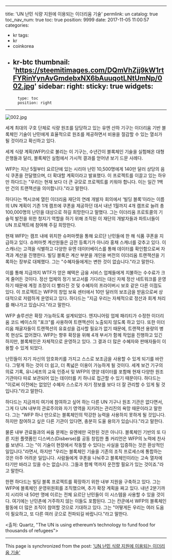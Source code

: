 
---
title: 'UN 난민 식량 지원에 이용되는 이더리움 기술'
permlink: un
catalog: true
toc_nav_num: true
toc: true
position: 9999
date: 2017-11-05 11:00:57
categories:
- kr
tags:
- kr
- coinkorea
- kr-btc
thumbnail: 'https://steemitimages.com/DQmVhZjj9kW1rtFYRinYynAvGmdebxNX6bAuuqotLNtUmNp/002.jpg'
sidebar:
    right:
        sticky: true
widgets:
    -
        type: toc
        position: right
---


![002.jpg](https://steemitimages.com/DQmVhZjj9kW1rtFYRinYynAvGmdebxNX6bAuuqotLNtUmNp/002.jpg)

  
세계 최대의 구호 단체로 식량 원조를 담당하고 있는 유엔 산하 기구는 이더리움 기반 블록체인 기술이 난민에게 효율적으로 원조를 제공하면서 비용을 절감할 수 있는 열쇠가 될 것이라고 확신하고 있다.
  
세계 식량 계획(WFP)으로 불리는 이 기구는, 수년간이 블록체인 기술을 실험해온 대형 은행들과 달리, 블록체인 실험에서 가시적 결과를 얻어낸 보기 드문 사례다.
  
WFP는 지난 5월부터 요르단에 있는 시리아 난민 10,500명에게 140만 달러 상당의 음식 쿠폰을 전달했으며, 더 확대할 계획이라고 발표했다. 이 프로젝트를 이끌고 있는 하우만 하다드는 "우리는 현재 보다 더 큰 규모로 프로젝트를 키워야 합니다. 이는 일간 1백만 건의 트랜잭션을 의미합니다."라고 말한다.
  
하다다는 멕시코에 열린 이더리움 재단의 연례 개발자 회의에서 ‘빌딩 블록’이라는 이름의 UN 계획이 기존 1개 캠프에 쿠폰을 제공하던 데서 내년 1월까지 4개 캠프로 늘려 총 100,000명의 난민을 대상으로 하길 희망한다고 말했다. 그는 이더리움 프로토콜의 기술적 발전을 위한 청지기 역할을 하기 위해 조직된 이 재단의 개발자들과 파트너들이 UN 프로젝트에 참여해 주길 희망한다. 
  
현재 WFP는 캠프 내에 위치한 슈퍼마켓을 통해 요르단 난민들에 한 해 식품 쿠폰을 지급하고 있다. 슈퍼마켓 계산원들은 금전 등록기가 아니라 홍채 스캐너를 갖추고 있다. 이 스캐너는 고객을 식별하고 다양한 유엔 데이터베이스를 통해 데이터를 확인함으로써 자격과 계산을 진행한다. 빌딩 블록은 계산 부분을 개인용 버전의 이더리움 트랜잭션을 기록하는 장부로 대체했다. 그는 "수혜자들에게는 변한 것이 없습니다."라고 말한다.
  
이를 통해 지금까지 WTF가 얻은 혜택은 금융 서비스 업체들에게 지불하는 수수료가 크게 줄어든 것이다. 정산 업체의 정기 보고서를 기다리는 대신 자체 정산 네트워크를 운영하기 때문에 계정 조정이 더 빨라진 것 및 수혜자의 프라이버시 보호 같은 다른 이점도 있다. 이 프로젝트는 WFP의 창업 보육 센터에서 10만 달러의 보조금을 받음으로써 상대적으로 저렴하게 운영되고 있다. 하다드는 "지금 우리는 자체적으로 정산과 회계 처리를 해나가고 있습니다."라고 말한다. 
  
WFP 솔루션은 확장 가능하도록 설계되었다. 엔지니어링 업체 패리티가 수정한 이더리움 코드 베이스의 "포크"를 사용하여 트랜잭션이 노출되지 않도록 하고 있다. 또한 이더리움 채굴자들이 트랜잭션의 유효성을 검사할 필요가 없기 때문에, 트랜잭션 용량의 병목 현상도 없어졌다. WFP는 향후 확장을 위해 4개 부서가 함께 작업을 진행하고 있긴 하지만, 블록체인은 자체적으로 운영하고 있다. 그 결과 더 많은 수혜자와 판매자들이 이용할 수 있게 되었다. 
  
난민들이 자기 자신의 암호화키를 가지고 스스로 보조금을 사용할 수 있게 되기를 바란다. 그렇게 하는 것이 더 쉽고, 더 폭넓은 이용이 가능하게 될 것이다. 세계 보건 기구의 의료 기록, 유니세프의 교육 인증서 및 WFP의 영양 데이터를 포함해 현재 다양한 원조 기관마다 따로 보관되어 있는 데이터를 키 하나로 접근할 수 있기 때문이다. 하다드는 "이로써 이전에는 없었던 수혜자 스스로가 자기 정보를 보다 더 잘 관리할 수 있게 될 것입니다."라고 말한다. 
  
하다드는 지금까지 여기에 참여하고 싶어 하는 다른 UN 기구나 원조 기관은 없다면서, 그게 다 UN 내부의 관료주의와 자기 영역을 지키려는 관리진의 욕망 때문이라고 말한다. 그는 "WFP 하나 만으로는 블록체인의 막강한 능력을 사용하지 못하게 될 것입니다. 하지만 참여하고 싶은 다른 기관이 있다면, 충분히 도울 용의가 있습니다."라고 말한다. 
  
물론 내부 관료들과의 싸움 문제는 유엔에만 국한된 것은 아니다. 블록체인 기반의 또 다른 지원 플랫폼인 디스버스(Disberse)를 공동 창립한 폴 커리언은 WFP의 노력에 찬사를 보낸다. 그는 "이 기술이 현장에서 작동할 수 있다는 사실을 입증하는 것은 환상적인 일입니다."라면서, 하지만 "우리는 블록체인 기술을 기존의 조직 프로세스에 통합하는 것은 아주 어려운 일입니다. 사람들에게 쿠폰을 나눠주고 블록체인이라는 고속 열차에 타기만 바라고 있을 수는 없습니다. 그들과 함께 역까지 운전할 필요가 있는 것이죠."라고 말한다.
  
한편 하다드는 빌딩 블록 프로젝트를 확장하기 위한 내부 지원을 구축하고 있다. 그는 WFP에 블록체인 운영위원회를 조직했으며, 추가 확장 계획을 짜고 있다. 내년 2분기까지 시리아 내 50만 명에 이르는 전체 요르단 난민들이 이 시스템을 사용할 수 있을 것이다. 여기에는 난민촌에 거주하지 않는 이들도 포함된다. 그는 칸쿤에서 WFP의 블록체인 활동에 더 많은 조직이 참여할 것으로 기대하고 있다. 그는 "어떻게든 우리는 여러 도움이 필요하고, 또 다른 여러 곳으로 전파되길 바랍니다."라고 말한다. 
  
<출처: Quartz, "The UN is using ethereum’s technology to fund food for thousands of refugees">

- - -

This page is synchronized from the post: ['UN 난민 식량 지원에 이용되는 이더리움 기술'](https://steemit.com/@pius.pius/un)
